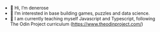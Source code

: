 - 👋 Hi, I’m denerose
- 🧩 I’m interested in base building games, puzzles and data science.
- 🍎 I am currently teaching myself Javascript and Typescript, following The Odin Project curriculum (<https://www.theodinproject.com/>)

<!---
denerose/denerose is a ✨ special ✨ repository because its `README.md` (this file) appears on your GitHub profile.
You can click the Preview link to take a look at your changes.
--->
